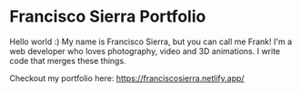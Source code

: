 # Francisco Sierra Portfolio

Hello world :)
My name is Francisco Sierra, but you can call me Frank! I'm a web developer who loves photography, video and 3D animations. I write code that merges these things.

Checkout my portfolio here: https://franciscosierra.netlify.app/

